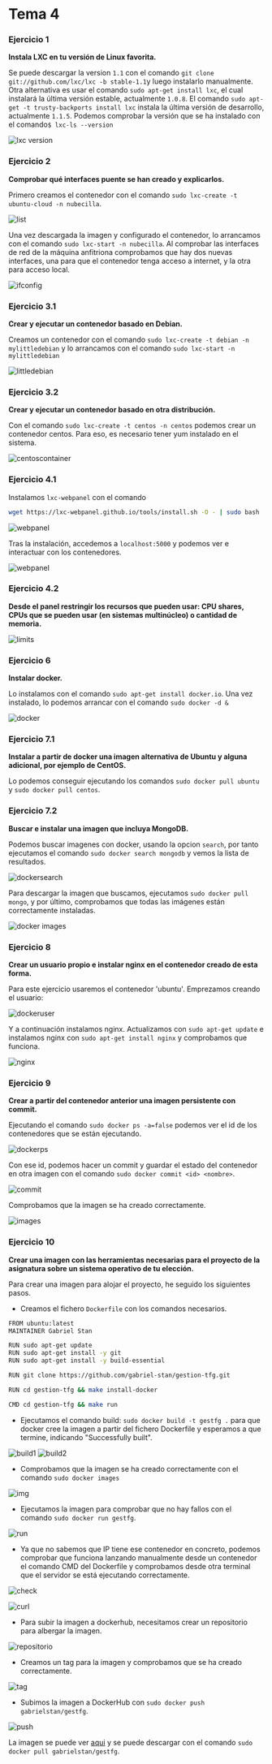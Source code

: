 # Tema 4

### Ejercicio 1

**Instala LXC en tu versión de Linux favorita.**

Se puede descargar la version `1.1` con el comando `git clone git://github.com/lxc/lxc -b stable-1.1`y luego instalarlo manualmente. Otra alternativa es usar el comando `sudo apt-get install lxc`, el cual instalará la última versión estable, actualmente `1.0.8`. El comando `sudo apt-get -t trusty-backports install lxc` instala la última versión de desarrollo, actualmente `1.1.5`.
Podemos comprobar la versión que se ha instalado con el comando`$ lxc-ls --version`

![lxc version](https://www.dropbox.com/s/wuebskrdx3an65e/lxc-version.png?dl=1)

### Ejercicio 2

**Comprobar qué interfaces puente se han creado y explicarlos.**

Primero creamos el contenedor con el comando `sudo lxc-create -t ubuntu-cloud -n nubecilla`.

![list](https://www.dropbox.com/s/w9mvh7dr7058poq/lxc-list.png?dl=1)

Una vez descargada la imagen y configurado el contenedor, lo arrancamos con el comando `sudo lxc-start -n nubecilla`. Al comprobar las interfaces de red de la máquina anfitriona comprobamos que hay dos nuevas interfaces, una para que el contenedor tenga acceso a internet, y la otra para acceso local.

![ifconfig](https://www.dropbox.com/s/tpfmbadsnajcbwo/ifconfig.png?dl=1)

### Ejercicio 3.1

**Crear y ejecutar un contenedor basado en Debian.**

Creamos un contenedor con el comando `sudo lxc-create -t debian -n mylittledebian` y lo arrancamos con el comando `sudo lxc-start -n mylittledebian`

![littledebian](https://www.dropbox.com/s/17e6bz6d2krmzqr/lxclist-debian.png?dl=1)

### Ejercicio 3.2

**Crear y ejecutar un contenedor basado en otra distribución.**

Con el comando `sudo lxc-create -t centos -n centos` podemos crear un contenedor centos. Para eso, es necesario tener yum instalado en el sistema.

![centoscontainer](https://www.dropbox.com/s/nk54f1muecqlrt7/lxc-ej3.png?dl=1)

### Ejercicio 4.1

Instalamos `lxc-webpanel` con el comando 
```bash
wget https://lxc-webpanel.github.io/tools/install.sh -O - | sudo bash
```

![webpanel](https://www.dropbox.com/s/ypmdpikoquclksk/webpanel_install.png?dl=1)

Tras la instalación, accedemos a `localhost:5000` y podemos ver e interactuar con los contenedores.

![webpanel](https://www.dropbox.com/s/9licpzw5efkalyd/webpanelview.png?dl=1)

### Ejercicio 4.2

**Desde el panel restringir los recursos que pueden usar: CPU shares, CPUs que se pueden usar (en sistemas multinúcleo) o cantidad de memoria.**

![limits](https://www.dropbox.com/s/ojsc9qz125r9biw/limits.png?dl=1)

### Ejercicio 6

**Instalar docker.**

Lo instalamos con el comando `sudo apt-get install docker.io`. Una vez instalado, lo podemos arrancar con el comando `sudo docker -d &`

![docker](https://www.dropbox.com/s/nqx6ap9cujwdm60/run_docker.png?dl=1)


### Ejercicio 7.1

**Instalar a partir de docker una imagen alternativa de Ubuntu y alguna adicional, por ejemplo de CentOS.**

Lo podemos conseguir ejecutando los comandos 
`sudo docker pull ubuntu` y 
`sudo docker pull centos`.


### Ejercicio 7.2

**Buscar e instalar una imagen que incluya MongoDB.**

Podemos buscar imagenes con docker, usando la opcion `search`, por tanto ejecutamos el comando `sudo docker search mongodb` y vemos la lista de resultados.

![dockersearch](https://www.dropbox.com/s/7g6op82fvdsakxa/searchmongo.png?dl=1)

Para descargar la imagen que buscamos, ejecutamos `sudo docker pull mongo`, y por último, comprobamos que todas las imágenes están correctamente instaladas.

![docker images](https://www.dropbox.com/s/plt715ulvretzuv/docker_images.png?dl=1)

### Ejercicio 8

**Crear un usuario propio e instalar nginx en el contenedor creado de esta forma.**

Para este ejercicio usaremos el contenedor 'ubuntu'. Emprezamos creando el usuario:

![dockeruser](https://www.dropbox.com/s/a7nak62ed12b1ob/ej81.png?dl=1)

Y a continuación instalamos nginx. Actualizamos con `sudo apt-get update` e instalamos nginx con `sudo apt-get install nginx` y comprobamos que funciona.

![nginx](https://www.dropbox.com/s/ar8x3ckt2qss20u/nginx.png?dl=1)


### Ejercicio 9

**Crear a partir del contenedor anterior una imagen persistente con commit.**

Ejecutando el comando `sudo docker ps -a=false` podemos ver el id de los contenedores que se están ejecutando.

![dockerps](https://www.dropbox.com/s/3nd6tfr1445kqoh/dockerps.png?dl=1)

Con ese id, podemos hacer un commit y guardar el estado del contenedor en otra imagen con el comando `sudo docker commit <id> <nombre>`.

![commit](https://www.dropbox.com/s/c802ysd14isgvx9/commit.png?dl=1)

Comprobamos que la imagen se ha creado correctamente.

![images](https://www.dropbox.com/s/v5e9n7geaajfget/dockerimages.png?dl=1)


### Ejercicio 10

**Crear una imagen con las herramientas necesarias para el proyecto de la asignatura sobre un sistema operativo de tu elección.**

Para crear una imagen para alojar el proyecto, he seguido los siguientes pasos.

- Creamos el fichero `Dockerfile` con los comandos necesarios.

```bash
FROM ubuntu:latest
MAINTAINER Gabriel Stan

RUN sudo apt-get update
RUN sudo apt-get install -y git
RUN sudo apt-get install -y build-essential

RUN git clone https://github.com/gabriel-stan/gestion-tfg.git

RUN cd gestion-tfg && make install-docker

CMD cd gestion-tfg && make run
```

- Ejecutamos el comando build: `sudo docker build -t gestfg .` para que docker cree la imagen a partir del fichero Dockerfile y esperamos a que termine, indicando "Successfully built".

![build1](https://www.dropbox.com/s/evi338enqfhw4cb/docker_start_buil.png?dl=1)
![build2](https://www.dropbox.com/s/cq7wdovs75d33hz/docker_end_build.png?dl=1)

- Comprobamos que la imagen se ha creado correctamente con el comando `sudo docker images`

![img](https://www.dropbox.com/s/72ayan4hthouynp/docker_images_complete_build.png?dl=1)

- Ejecutamos la imagen para comprobar que no hay fallos con el comando `sudo docker run gestfg`.

![run](https://www.dropbox.com/s/zeuvso90aw0gce0/docker_run.png?dl=1)

- Ya que no sabemos que IP tiene ese contenedor en concreto, podemos comprobar que funciona lanzando manualmente desde un contenedor el comando CMD del Dockerfile y comprobamos desde otra terminal que el servidor se está ejecutando correctamente.

![check](https://www.dropbox.com/s/tly44jts1cj3ipt/docker_run_check.png?dl=1)

![curl](https://www.dropbox.com/s/qq7jrxq7nqdybmv/curl.png?dl=1)

- Para subir la imagen a dockerhub, necesitamos crear un repositorio para albergar la imagen.

![repositorio](https://www.dropbox.com/s/4vmzuxoxd7vbtwx/contenedor1.png?dl=1)

- Creamos un tag para la imagen y comprobamos que se ha creado correctamente.

![tag](https://www.dropbox.com/s/w493vrrrtizhklb/tag.png?dl=1)

- Subimos la imagen a DockerHub con `sudo docker push gabrielstan/gestfg`.

![push](https://www.dropbox.com/s/uon5xo1zigiohfg/push.png?dl=1)

La imagen se puede ver [aqui](https://hub.docker.com/r/gabrielstan/gestfg/) y se puede descargar con el comando `sudo docker pull gabrielstan/gestfg`.
















